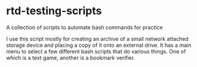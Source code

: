 # rtd-testing-scripts
A collection of scripts to automate bash commands for practice

I use this script mostly for creating an archive of a small network attached storage device and placing a copy of it onto an external drive. It has a main menu to select a few different bash scripts that do various things. One of which is a text game, another is a bookmark verifier.
